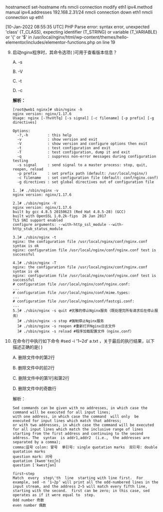 hostnamectl set-hostname nfs
nmcli connection modify eth1 ipv4.method manual ipv4.addresses 192.168.2.31/24
nmcli connection down eth1
nmcli connection up eth1

[10-Jan-2022 08:55:35 UTC] PHP Parse error:  syntax error, unexpected 'class' (T_CLASS), expecting identifier (T_STRING) or variable (T_VARIABLE) or '{' or '$' in /usr/local/nginx/html/wp-content/themes/hello-elementor/includes/elementor-functions.php on line 19

9. 启动nginx程序时，其命令选项( )可用于查看版本信息？

   A. -s

   B. -V

   C. -t

   D. -c

   **解析：**

   ```shell
   [root@web1 nginx]# sbin/nginx -h
   nginx version: nginx/1.17.6
   Usage: nginx [-?hvVtTq] [-s signal] [-c filename] [-p prefix] [-g directives]
   
   Options:
     -?,-h         : this help
     -v            : show version and exit
     -V            : show version and configure options then exit
     -t            : test configuration and exit
     -T            : test configuration, dump it and exit
     -q            : suppress non-error messages during configuration testing
     -s signal     : send signal to a master process: stop, quit, reopen, reload
     -p prefix     : set prefix path (default: /usr/local/nginx/)
     -c filename   : set configuration file (default: conf/nginx.conf)
     -g directives : set global directives out of configuration file
   
   1. ]# ./sbin/nginx -v
   nginx version: nginx/1.17.6
   
   2.]# ./sbin/nginx -V
   nginx version: nginx/1.17.6
   built by gcc 4.8.5 20150623 (Red Hat 4.8.5-28) (GCC) 
   built with OpenSSL 1.0.2k-fips  26 Jan 2017
   TLS SNI support enabled
   configure arguments: --with-http_ssl_module --with-http_stub_status_module
   
   3.]# ./sbin/nginx -t
   nginx: the configuration file /usr/local/nginx/conf/nginx.conf syntax is ok
   nginx: configuration file /usr/local/nginx/conf/nginx.conf test is successful
   
   4.]# ./sbin/nginx -T
   nginx: the configuration file /usr/local/nginx/conf/nginx.conf syntax is ok
   nginx: configuration file /usr/local/nginx/conf/nginx.conf test is successful
   # configuration file /usr/local/nginx/conf/nginx.conf:
   ...
   # configuration file /usr/local/nginx/conf/mime.types:
   ...
   # configuration file /usr/local/nginx/conf/fastcgi.conf:
   ...
   5.]# ./sbin/nginx -s quit #优雅的停止Nginx服务（既处理完所有请求后在停止服务）
     ]# ./sbin/nginx -s stop #强制停止Nginx服务
     ]# ./sbin/nginx -s reopen #重新打开Nginx日志文件
     ]# ./sbin/nginx -s reload #程序加载配置文件（nginx.conf）
   ```

   

10. 在命令行中执行如下命令 #sed -i '1~2d' a.txt ，关于最后的执行结果，以下描述正确的是( )

    A. 删除文件中的第2行

    B. 删除文件中的前2行

    C. 删除文件中的第1行和第2行

    D. 删除文件中的奇数行

    解析：

    ```shell
    Sed commands can be given with no addresses, in which case the command will be executed for all input lines; 
    with one address, in which case the command  will only  be  executed for input lines which match that address; 
    or with two addresses, in which case the command will be executed for all input lines which match the inclusive range of lines starting from the first address and continuing to the second address. The  syntax  is addr1,addr2  (i.e.,  the addresses are separated by a comma);
    comma:逗号 colon: 冒号  单引号: single quotation marks  双引号: double quotation marks
    question mark: 问号
    quotation [kwoʊˈteɪʃn]
    question [ˈkwestʃən]
    
    first~step
    Match  every  step\'th  line  starting with line first.  For example, sed -n ‘1~2p’ will print all the odd-numbered lines in the input stream, and the address 2~5 will match every fifth line, starting with the second.  first can be zero; in this case, sed operates as if it were equal to  step.  
    Odd number 奇数
    even number 偶数
    
    
    ```

    

